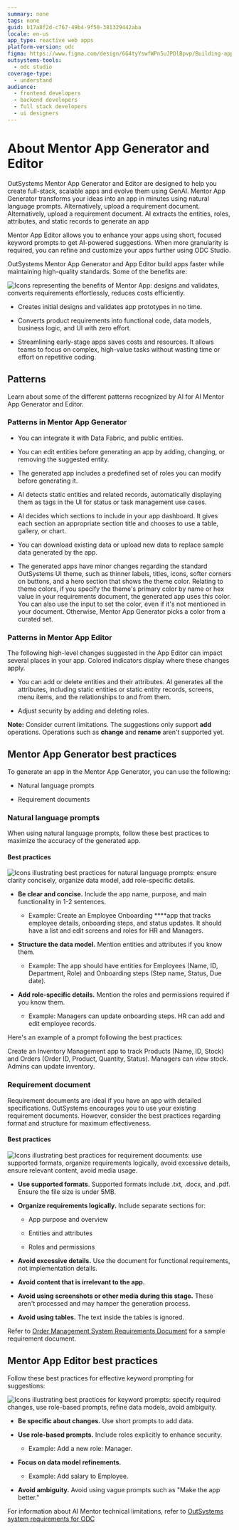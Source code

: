```yaml
---
summary: none
tags: none
guid: b17a8f2d-c767-49b4-9f50-381329442aba
locale: en-us
app_type: reactive web apps
platform-version: odc
figma: https://www.figma.com/design/6G4tyYswfWPn5uJPDlBpvp/Building-apps?m=auto&node-id=6814-98&t=06ppRqezdRkEkuAh-1
outsystems-tools:
  - odc studio
coverage-type:
  - understand 
audience:
  - frontend developers
  - backend developers
  - full stack developers
  - ui designers
---
```


# About Mentor App Generator and Editor

OutSystems Mentor App Generator and Editor are designed to help you create full-stack, scalable apps and evolve them using GenAI. Mentor App Generator transforms your ideas into an app in minutes using natural language prompts. Alternatively, upload a requirement document. Alternatively, upload a requirement document. AI extracts the entities, roles, attributes, and static records to generate an app

Mentor App Editor allows you to enhance your apps using short, focused keyword prompts to get AI-powered suggestions. When more granularity is required, you can refine and customize your apps further using ODC Studio.

OutSystems Mentor App Generator and App Editor build apps faster while maintaining high-quality standards. Some of the benefits are:

![Icons representing the benefits of Mentor App: designs and validates, converts requirements effortlessly, reduces costs efficiently.](images/benefits-mentor-app-ams.png "Benefits of Mentor App")

* Creates initial designs and validates app prototypes in no time.

* Converts product requirements into functional code, data models, business logic, and UI with zero effort.

* Streamlining early-stage apps saves costs and resources. It allows teams to focus on complex, high-value tasks without wasting time or effort on repetitive coding.

## Patterns

Learn about some of the different patterns recognized by AI for AI Mentor App Generator and Editor.

### Patterns in Mentor App Generator

* You can integrate it with Data Fabric, and public entities.

* You can edit entities before generating an app by adding, changing, or removing the suggested entity.

* The generated app includes a predefined set of roles you can modify before generating it.

* AI detects static entities and related records, automatically displaying them as tags in the UI for status or task management use cases.  

* AI decides which sections to include in your app dashboard. It gives each section an appropriate section title and chooses to use a table, gallery, or chart.

* You can download existing data or upload new data to replace sample data generated by the app.

* The generated apps have minor changes regarding the standard OutSystems UI theme, such as thinner labels, titles, icons, softer corners on buttons, and a hero section that shows the theme color. Relating to theme colors, if you specify the theme's primary color by name or hex value in your requirements document, the generated app uses this color. You can also use the input to set the color, even if it's not mentioned in your document. Otherwise, Mentor App Generator picks a color from a curated set.

### Patterns in Mentor App Editor

The following high-level changes suggested in the App Editor can impact several places in your app. Colored indicators display where these changes apply.

* You can add or delete entities and their attributes. AI generates all the attributes, including static entities or static entity records, screens, menu items, and the relationships to and from them.

* Adjust security by adding and deleting roles.

**Note:** Consider current limitations. The suggestions only support **add** operations. Operations such as **change** and **rename** aren't supported yet.

## Mentor App Generator best practices

To generate an app in the Mentor App Generator, you can use the following:

* Natural language prompts

* Requirement documents

### Natural language prompts

When using natural language prompts, follow these best practices to maximize the accuracy of the generated app.

#### Best practices

![Icons illustrating best practices for natural language prompts: ensure clarity concisely, organize data model, add role-specific details.](images/natural-language-prompts-best-practices-ams.png "Best Practices for Natural Language Prompts")

* **Be clear and concise.** Include the app name, purpose, and main functionality in 1-2 sentences.

    * Example: Create an Employee Onboarding ****app that tracks employee details, onboarding steps, and status updates. It should have a list and edit screens and roles for HR and Managers.

* **Structure the data model.** Mention entities and attributes if you know them.

    * Example: The app should have entities for Employees (Name, ID, Department, Role) and Onboarding steps (Step name, Status, Due date).

* **Add role-specific details.** Mention the roles and permissions required if you know them.

    * Example: Managers can update onboarding steps. HR can add and edit employee records.

Here's an example of a prompt following the best practices:

Create an Inventory Management app to track Products (Name, ID, Stock) and Orders (Order ID, Product, Quantity, Status). Managers can view stock. Admins can update inventory.

### Requirement document

Requirement documents are ideal if you have an app with detailed specifications. OutSystems encourages you to use your existing requirement documents. However, consider the best practices regarding format and structure for maximum effectiveness.

#### Best practices

![Icons illustrating best practices for requirement documents: use supported formats, organize requirements logically, avoid excessive details, ensure relevant content, avoid media usage.](images/requirement-best-practices-ams.png "Best Practices for Requirement Documents")

* **Use supported formats**. Supported formats include .txt, .docx, and .pdf. Ensure the file size is under 5MB.

* **Organize requirements logically.** Include separate sections for:

    * App purpose and overview

    * Entities and attributes

    * Roles and permissions

* **Avoid excessive details.** Use the document for functional requirements, not implementation details.

* **Avoid content that is irrelevant to the app.**

* **Avoid using screenshots or other media during this stage.** These aren't processed and may hamper the generation process.

* **Avoid using tables.** The text inside the tables is ignored.

Refer to [Order Management System Requirements Document](resources/Order-Management-System-Requirements-Document.doc) for a sample requirement document.

## Mentor App Editor best practices

Follow these best practices for effective keyword prompting for suggestions:

![Icons illustrating best practices for keyword prompts: specify required changes, use role-based prompts, refine data models, avoid ambiguity.](images/prompt-best-practices-ams.png "Best Practices for Keyword Prompts")

* **Be specific about changes.** Use short prompts to add data.

* **Use role-based prompts.** Include roles explicitly to enhance security.

    * Example: Add a new role: Manager.

* **Focus on data model refinements.**

    * Example: Add salary to Employee.

* **Avoid ambiguity.** Avoid using vague prompts such as "Make the app better."

For information about AI Mentor technical limitations, refer to [OutSystems system requirements for ODC](../../getting-started/system-requirements.md#ai-mentor)
